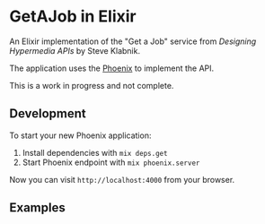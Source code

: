 GetAJob in Elixir
=================

An Elixir implementation of the "Get a Job" service from *Designing
Hypermedia APIs* by Steve Klabnik.

The application uses the [Phoenix](https://phoenixframework.org) to
implement the API.

This is a work in progress and not complete.

Development
-----------

To start your new Phoenix application:

1. Install dependencies with `mix deps.get`
2. Start Phoenix endpoint with `mix phoenix.server`

Now you can visit `http://localhost:4000` from your browser.

Examples
--------

